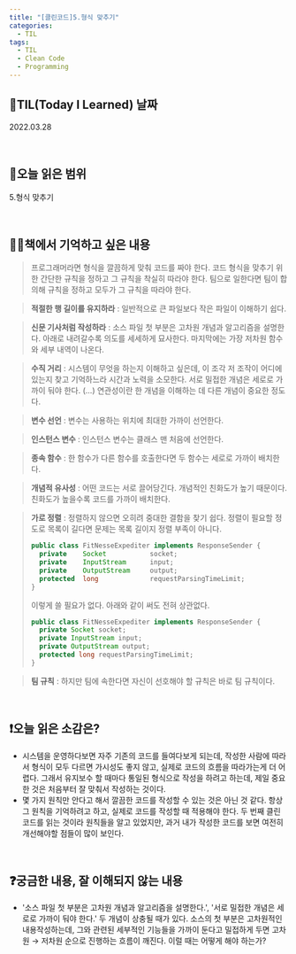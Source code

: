```yaml
---
title: "[클린코드]5.형식 맞추기"
categories:
  - TIL
tags:
  - TIL
  - Clean Code
  - Programming
---
```


## 📆TIL(Today I Learned) 날짜

2022.03.28

<br />

## 📑오늘 읽은 범위

5.형식 맞추기

<br />

## ✍🏻책에서 기억하고 싶은 내용

> 프로그래머라면 형식을 깔끔하게 맞춰 코드를 짜야 한다. 코드 형식을 맞추기 위한 간단한 규칙을 정하고 그 규칙을 착실히 따라야 한다. 팀으로 일한다면 팀이 합의해 규칙을 정하고 모두가 그 규칙을 따라야 한다.

> **적절한 행 길이를 유지하라** : 일반적으로 큰 파일보다 작은 파일이 이해하기 쉽다.

> **신문 기사처럼 작성하라** : 소스 파일 첫 부분은 고차원 개념과 알고리즘을 설명한다. 아래로 내려갈수록 의도를 세세하게 묘사한다. 마지막에는 가장 저차원 함수와 세부 내역이 나온다.

> **수직 거리** : 시스템이 무엇을 하는지 이해하고 싶은데, 이 조각 저 조작이 어디에 있는지 찾고 기억하느라 시간과 노력을 소모한다. 서로 밀접한 개념은 세로로 가까이 둬야 한다. (...) 연관성이란 한 개념을 이해하는 데 다른 개념이 중요한 정도다.

> **변수 선언** : 변수는 사용하는 위치에 최대한 가까이 선언한다.

> **인스턴스 변수** : 인스턴스 변수는 클래스 맨 처음에 선언한다.

> **종속 함수** : 한 함수가 다른 함수를 호출한다면 두 함수는 세로로 가까이 배치한다.

> **개념적 유사성** : 어떤 코드는 서로 끌어당긴다. 개념적인 친화도가 높기 때문이다. 친화도가 높을수록 코드를 가까이 배치한다.

> **가로 정렬** : 정렬하지 않으면 오히려 중대한 결함을 찾기 쉽다. 정렬이 필요할 정도로 목록이 길다면 문제는 목록 길이지 정렬 부족이 아니다.
>
> ```java
> public class FitNesseExpediter implements ResponseSender {
>   private    Socket           socket;
>   private    InputStream      input;
>   private    OutputStream     output;
>   protected  long             requestParsingTimeLimit;
> }
> ```
>
> 이렇게 쓸 필요가 없다. 아래와 같이 써도 전혀 상관없다.
>
> ```java
> public class FitNesseExpediter implements ResponseSender {
>   private Socket socket;
>   private InputStream input;
>   private OutputStream output;
>   protected long requestParsingTimeLimit;
> }
> ```

> **팀 규칙** : 하지만 팀에 속한다면 자신이 선호해야 할 규칙은 바로 팀 규칙이다.

<br />

## ❗오늘 읽은 소감은?

- 시스템을 운영하다보면 자주 기존의 코드를 들여다보게 되는데, 작성한 사람에 따라서 형식이 모두 다르면 가시성도 좋지 않고, 실제로 코드의 흐름을 따라가는게 더 어렵다. 그래서 유지보수 할 때마다 통일된 형식으로 작성을 하려고 하는데, 제일 중요한 것은 처음부터 잘 맞춰서 작성하는 것이다.
- 몇 가지 원칙만 안다고 해서 깔끔한 코드를 작성할 수 있는 것은 아닌 것 같다. 항상 그 원칙을 기억하려고 하고, 실제로 코드를 작성할 때 적용해야 한다. 두 번째 클린코드를 읽는 것이라 원칙들을 알고 있었지만, 과거 내가 작성한 코드를 보면 여전히 개선해야할 점들이 많이 보인다.

<br />

## ❓궁금한 내용, 잘 이해되지 않는 내용

- '소스 파일 첫 부분은 고차원 개념과 알고리즘을 설명한다.', '서로 밀접한 개념은 세로로 가까이 둬야 한다.' 두 개념이 상충될 때가 있다. 소스의 첫 부분은 고차원적인 내용작성하는데, 그와 관련된 세부적인 기능들을 가까이 둔다고 밀접하게 두면 고차원 → 저차원 순으로 진행하는 흐름이 깨진다. 이럴 때는 어떻게 해야 하는가?
